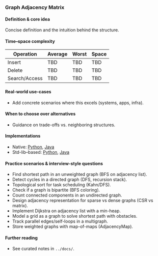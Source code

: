 ### Graph Adjacency Matrix

#### Definition & core idea
Concise definition and the intuition behind the structure.

#### Time–space complexity
| Operation | Average | Worst | Space |
|---|---|---|---|
| Insert | TBD | TBD | TBD |
| Delete | TBD | TBD | TBD |
| Search/Access | TBD | TBD | TBD |

#### Real-world use-cases
- Add concrete scenarios where this excels (systems, apps, infra).

#### When to choose over alternatives
- Guidance on trade-offs vs. neighboring structures.

#### Implementations
- Native: [Python](../python/native/graph_adjacency_matrix.py), [Java](../java/native/GraphAdjacencyMatrix.java)
- Std-lib–based: [Python](../python/stdlib/graph_adjacency_matrix_std.py), [Java](../java/stdlib/GraphAdjacencyMatrixStd.java)

#### Practice scenarios & interview-style questions
- Find shortest path in an unweighted graph (BFS on adjacency list).
- Detect cycles in a directed graph (DFS, recursion stack).
- Topological sort for task scheduling (Kahn/DFS).
- Check if a graph is bipartite (BFS coloring).
- Count connected components in an undirected graph.
- Design adjacency representation for sparse vs dense graphs (CSR vs matrix).
- Implement Dijkstra on adjacency list with a min-heap.
- Model a grid as a graph to solve shortest path with obstacles.
- Track parallel edges/self-loops in a multigraph.
- Store weighted graphs with map-of-maps (AdjacencyMap).

#### Further reading
- See curated notes in `../docs/`.
